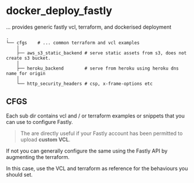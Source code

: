 # docker_deploy_fastly
... provides generic fastly vcl, terraform, and dockerised deployment

```
.
└── cfgs    # ... common terraform and vcl examples
    │
    ├── aws_s3_static_backend # serve static assets from s3, does not create s3 bucket.
    │
    ├── heroku_backend        # serve from heroku using heroku dns name for origin
    │
    └── http_security_headers # csp, x-frame-options etc

```

## CFGS

Each sub dir contains vcl and / or terraform examples or snippets
that you can use to configure Fastly.

>
> The are directly useful if your Fastly account
> has been permitted to upload **custom VCL**.
>

If not you can generally configure the same using the Fastly API by augmenting the terraform.

In this case, use the VCL and terraform as reference for the behaviours you should set.
